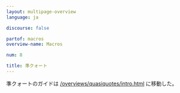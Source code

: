 ```yaml
---
layout: multipage-overview
language: ja

discourse: false

partof: macros
overview-name: Macros

num: 8

title: 準クォート
---
```


準クォートのガイドは [/overviews/quasiquotes/intro.html](/overviews/quasiquotes/intro.html) に移動した。
